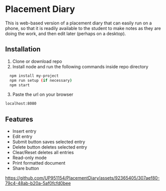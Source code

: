 
# Placement Diary

This is web-based version of a placement diary that can easily run on a phone, so that it is readily available to the student to make notes as they are doing the work, and then edit later (perhaps on a desktop).

## Installation
1. Clone or download repo
2. Install node and run the following commands inside repo directory

```bash
  npm install my-project
  npm run setup (if necessary)
  npm start
```
3. Paste the url on your browser
```bash
localhost:8080
```

    
## Features

* Insert entry
* Edit entry
* Submit button saves selected entry
* Delete button deletes selected entry
* Clear/Reset deletes all entries
* Read-only mode
* Print formatted document
* Share button

https://github.com/UP951154/PlacementDiary/assets/92365405/307aef80-79c4-48ab-b20a-5af0fcfd0bee





